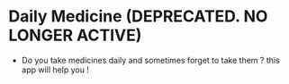 # Daily Medicine (DEPRECATED. NO LONGER ACTIVE)
* Do you take medicines daily and sometimes forget to take them ? this app will help you !

